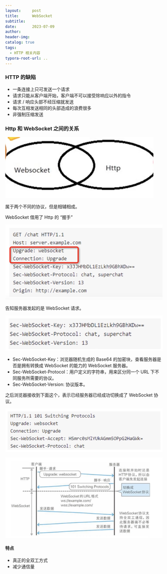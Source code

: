 ```yaml
---
layout:     post
title:     	WebSocket
subtitle:  
date:       2023-07-09
author:     
header-img: 
catalog: true
tags:
  - HTTP 相关内容
typora-root-url: ..
---
```


### HTTP 的缺陷

- 一条连接上只可发送一个请求
- 请求只能从客户端开始，客户端不可以接受除响应以外的指令
- 请求 / 响应头部不经压缩就发送
- 每次互相发送相同的头部造成的浪费很多
- 非强制压缩发送

### Http 和 WebSocket 之间的关系

![image-20230709145019164](/../img/postImage/image-20230709145019164.png)

属于两个不同的协议，但是相辅相成。

WebSocket 借用了 Http 的 “握手”

![image-20230709145315425](/../img/postImage/image-20230709145315425.png)

告知服务器发起的是 WebSocket 请求。

![image-20230709145417688](/../img/postImage/image-20230709145417688.png)

- Sec-WebSocket-Key：浏览器随机生成的 Base64 的加密块，查看服务器是否是拥有转换成 WebSocket 的能力的 WebSocket 服务器。
- Sec-WebSocket-Protocol：用户定义的字符串，用来区分同一个 URL 下不同服务所需要的协议。
- Sec-WebSocket-Version: 协议版本。

之后浏览器接收到下面这个，表示已经服务器已经成功切换成了 WebSocket 协议。

![image-20230709145916709](/../img/postImage/image-20230709145916709.png)

![image-20230709161312458](/../img/postImage/image-20230709161312458.png)

#### 特点

- 真正的全双工方式
- 减少通信量